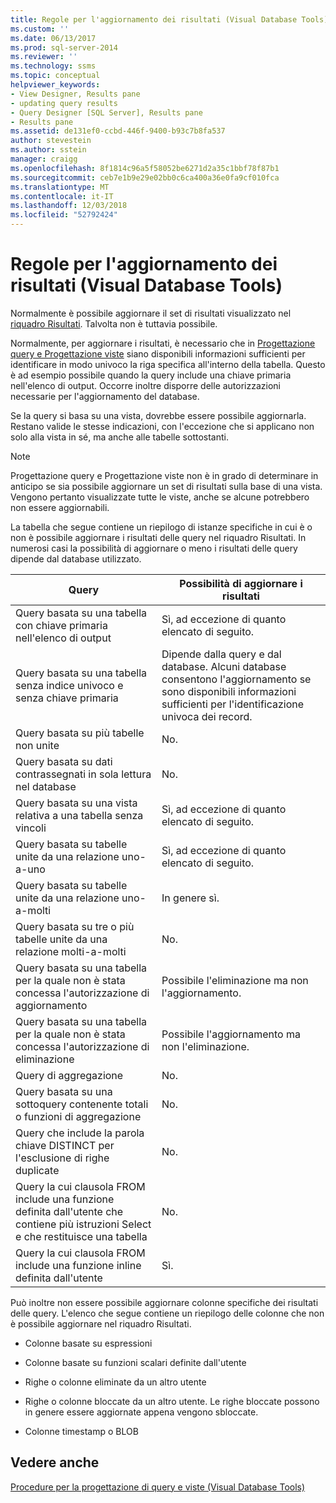 ```yaml
---
title: Regole per l'aggiornamento dei risultati (Visual Database Tools) | Microsoft Docs
ms.custom: ''
ms.date: 06/13/2017
ms.prod: sql-server-2014
ms.reviewer: ''
ms.technology: ssms
ms.topic: conceptual
helpviewer_keywords:
- View Designer, Results pane
- updating query results
- Query Designer [SQL Server], Results pane
- Results pane
ms.assetid: de131ef0-ccbd-446f-9400-b93c7b8fa537
author: stevestein
ms.author: sstein
manager: craigg
ms.openlocfilehash: 8f1814c96a5f58052be6271d2a35c1bbf78f87b1
ms.sourcegitcommit: ceb7e1b9e29e02bb0c6ca400a36e0fa9cf010fca
ms.translationtype: MT
ms.contentlocale: it-IT
ms.lasthandoff: 12/03/2018
ms.locfileid: "52792424"
---
```

# <a name="rules-for-updating-results-visual-database-tools"></a>Regole per l'aggiornamento dei risultati (Visual Database Tools)
  Normalmente è possibile aggiornare il set di risultati visualizzato nel [riquadro Risultati](visual-database-tools.md). Talvolta non è tuttavia possibile.  
  
 Normalmente, per aggiornare i risultati, è necessario che in [Progettazione query e Progettazione viste](query-and-view-designer-tools-visual-database-tools.md) siano disponibili informazioni sufficienti per identificare in modo univoco la riga specifica all'interno della tabella. Questo è ad esempio possibile quando la query include una chiave primaria nell'elenco di output. Occorre inoltre disporre delle autorizzazioni necessarie per l'aggiornamento del database.  
  
 Se la query si basa su una vista, dovrebbe essere possibile aggiornarla. Restano valide le stesse indicazioni, con l'eccezione che si applicano non solo alla vista in sé, ma anche alle tabelle sottostanti.  
  
> [!NOTE]  
>  Progettazione query e Progettazione viste non è in grado di determinare in anticipo se sia possibile aggiornare un set di risultati sulla base di una vista. Vengono pertanto visualizzate tutte le viste, anche se alcune potrebbero non essere aggiornabili.  
  
 La tabella che segue contiene un riepilogo di istanze specifiche in cui è o non è possibile aggiornare i risultati delle query nel riquadro Risultati. In numerosi casi la possibilità di aggiornare o meno i risultati delle query dipende dal database utilizzato.  
  
|Query|Possibilità di aggiornare i risultati|  
|-----------|-----------------------------|  
|Query basata su una tabella con chiave primaria nell'elenco di output|Sì, ad eccezione di quanto elencato di seguito.|  
|Query basata su una tabella senza indice univoco e senza chiave primaria|Dipende dalla query e dal database. Alcuni database consentono l'aggiornamento se sono disponibili informazioni sufficienti per l'identificazione univoca dei record.|  
|Query basata su più tabelle non unite|No.|  
|Query basata su dati contrassegnati in sola lettura nel database|No.|  
|Query basata su una vista relativa a una tabella senza vincoli|Sì, ad eccezione di quanto elencato di seguito.|  
|Query basata su tabelle unite da una relazione uno-a-uno|Sì, ad eccezione di quanto elencato di seguito.|  
|Query basata su tabelle unite da una relazione uno-a-molti|In genere sì.|  
|Query basata su tre o più tabelle unite da una relazione molti-a-molti|No.|  
|Query basata su una tabella per la quale non è stata concessa l'autorizzazione di aggiornamento|Possibile l'eliminazione ma non l'aggiornamento.|  
|Query basata su una tabella per la quale non è stata concessa l'autorizzazione di eliminazione|Possibile l'aggiornamento ma non l'eliminazione.|  
|Query di aggregazione|No.|  
|Query basata su una sottoquery contenente totali o funzioni di aggregazione|No.|  
|Query che include la parola chiave DISTINCT per l'esclusione di righe duplicate|No.|  
|Query la cui clausola FROM include una funzione definita dall'utente che contiene più istruzioni Select e che restituisce una tabella|No.|  
|Query la cui clausola FROM include una funzione inline definita dall'utente|Sì.|  
  
 Può inoltre non essere possibile aggiornare colonne specifiche dei risultati delle query. L'elenco che segue contiene un riepilogo delle colonne che non è possibile aggiornare nel riquadro Risultati.  
  
-   Colonne basate su espressioni  
  
-   Colonne basate su funzioni scalari definite dall'utente  
  
-   Righe o colonne eliminate da un altro utente  
  
-   Righe o colonne bloccate da un altro utente. Le righe bloccate possono in genere essere aggiornate appena vengono sbloccate.  
  
-   Colonne timestamp o BLOB  
  
## <a name="see-also"></a>Vedere anche  
 [Procedure per la progettazione di query e viste &#40;Visual Database Tools&#41;](design-queries-and-views-how-to-topics-visual-database-tools.md)  
  
  

